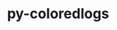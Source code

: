 ---
title: "py-coloredlogs"
layout: cache
categories: [package, v0.20.3]
meta: {"versions": ["14.0"], "compilers": ["gcc@=7.5.0"], "oss": ["ubuntu18.04"], "platforms": ["linux"], "targets": ["x86_64_v3"], "stacks": ["radiuss", "root"], "num_specs": 2, "num_specs_by_stack": {"radiuss": 2, "root": 2}}
spec_details: [{"hash": "u7bllzhhqzyb4owtrruvo2fl7s3omsph", "compiler": "gcc@=7.5.0", "versions": ["14.0"], "os": "ubuntu18.04", "platform": "linux", "target": "x86_64_v3", "variants": ["build_system=python_pip"], "stacks": ["radiuss", "root"], "size": "-", "tarball": "https://binaries.spack.io/releases/v0.20.3/build_cache/linux-ubuntu18.04-x86_64_v3/gcc-7.5.0/py-coloredlogs-14.0/linux-ubuntu18.04-x86_64_v3-gcc-7.5.0-py-coloredlogs-14.0-u7bllzhhqzyb4owtrruvo2fl7s3omsph.spack"}, {"hash": "72prbspvvnucscdkd45viio37ulbritm", "compiler": "gcc@=7.5.0", "versions": ["14.0"], "os": "ubuntu18.04", "platform": "linux", "target": "x86_64_v3", "variants": ["build_system=python_pip"], "stacks": ["radiuss", "root"], "size": "-", "tarball": "https://binaries.spack.io/releases/v0.20.3/build_cache/linux-ubuntu18.04-x86_64_v3/gcc-7.5.0/py-coloredlogs-14.0/linux-ubuntu18.04-x86_64_v3-gcc-7.5.0-py-coloredlogs-14.0-72prbspvvnucscdkd45viio37ulbritm.spack"}]
---